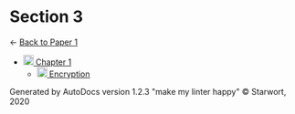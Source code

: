 <style>img{height:18px;margin-bottom:-3px}</style>

# Section 3

← [Back to Paper 1](..)

- [![Folder](https://starwort.github.io/computer-science/icon-folder.png) Chapter 1](chapter_1/index.html)
  - [![MD file](https://img.icons8.com/windows/512/4a90e2/regular-document.png) Encryption](chapter_1/encryption.html)

Generated by AutoDocs version 1.2.3 "make my linter happy" © Starwort, 2020
